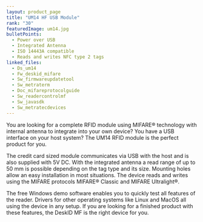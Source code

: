 ```yaml
---
layout: product_page
title: "UM14 HF USB Module"
rank: "30"
featuredImage: um14.jpg
bulletPoints:
  - Power over USB
  - Integrated Antenna
  - ISO 14443A compatible
  - Reads and writes NFC type 2 tags
linked_files:
  - Ds_um14
  - Fw_deskid_mifare
  - Sw_firmwareupdatetool
  - Sw_metraterm
  - Doc_mifareprotocolguide
  - Sw_readercontrolmf
  - Sw_javasdk
  - Sw_metratecdevices
---
```

You are looking for a complete RFID module using MIFARE® technology with internal antenna to integrate into your own device? You have a USB interface on your host system? The UM14 RFID module is the perfect product for you.

The credit card sized module communicates via USB with the host and is also supplied with 5V DC. With the integrated antenna a read range of up to 50 mm is possible depending on the tag type and its size. Mounting holes allow an easy installation in most situations. The device reads and writes using the MIFARE protocols MIFARE® Classic and MIFARE Ultralight®.

The free Windows demo software enables you to quickly test all features of the reader. Drivers for other operating systems like Linux and MacOS all using the device in any setup. If you are looking for a finished product with these features, the DeskID MF is the right device for you.
